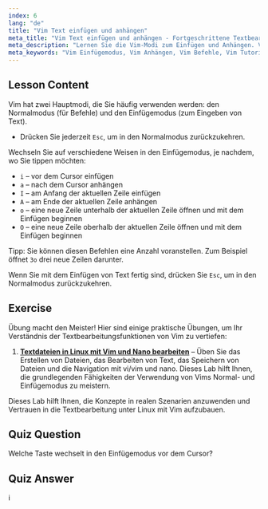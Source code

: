 ```yaml
---
index: 6
lang: "de"
title: "Vim Text einfügen und anhängen"
meta_title: "Vim Text einfügen und anhängen - Fortgeschrittene Textbearbeitung"
meta_description: "Lernen Sie die Vim-Modi zum Einfügen und Anhängen. Verstehen Sie die Befehle 'i', 'a', 'I', 'A', 'o', 'O' für effiziente Textbearbeitung. Verbessern Sie jetzt Ihre Vim-Fähigkeiten!"
meta_keywords: "Vim Einfügemodus, Vim Anhängen, Vim Befehle, Vim Tutorial, Linux Texteditor, Vim für Anfänger, Vim Anleitung, Vim 'i' 'a'"
---
```


## Lesson Content

Vim hat zwei Hauptmodi, die Sie häufig verwenden werden: den Normalmodus (für Befehle) und den Einfügemodus (zum Eingeben von Text).

- Drücken Sie jederzeit `Esc`, um in den Normalmodus zurückzukehren.

Wechseln Sie auf verschiedene Weisen in den Einfügemodus, je nachdem, wo Sie tippen möchten:

- `i` – vor dem Cursor einfügen
- `a` – nach dem Cursor anhängen
- `I` – am Anfang der aktuellen Zeile einfügen
- `A` – am Ende der aktuellen Zeile anhängen
- `o` – eine neue Zeile unterhalb der aktuellen Zeile öffnen und mit dem Einfügen beginnen
- `O` – eine neue Zeile oberhalb der aktuellen Zeile öffnen und mit dem Einfügen beginnen

Tipp: Sie können diesen Befehlen eine Anzahl voranstellen. Zum Beispiel öffnet `3o` drei neue Zeilen darunter.

Wenn Sie mit dem Einfügen von Text fertig sind, drücken Sie `Esc`, um in den Normalmodus zurückzukehren.

## Exercise

Übung macht den Meister! Hier sind einige praktische Übungen, um Ihr Verständnis der Textbearbeitungsfunktionen von Vim zu vertiefen:

1. **[Textdateien in Linux mit Vim und Nano bearbeiten](https://labex.io/de/labs/comptia-edit-text-files-in-linux-with-vim-and-nano-591076)** – Üben Sie das Erstellen von Dateien, das Bearbeiten von Text, das Speichern von Dateien und die Navigation mit vi/vim und nano. Dieses Lab hilft Ihnen, die grundlegenden Fähigkeiten der Verwendung von Vims Normal- und Einfügemodus zu meistern.

Dieses Lab hilft Ihnen, die Konzepte in realen Szenarien anzuwenden und Vertrauen in die Textbearbeitung unter Linux mit Vim aufzubauen.

## Quiz Question

Welche Taste wechselt in den Einfügemodus vor dem Cursor?

## Quiz Answer

i
